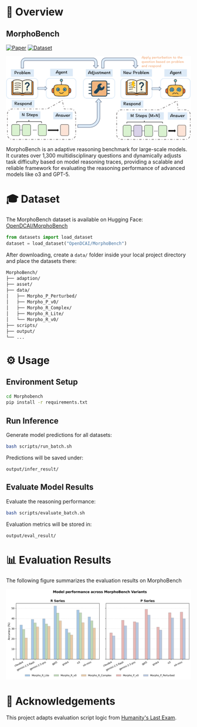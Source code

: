 # 📣 Overview

## MorphoBench

[![Paper](https://img.shields.io/badge/Paper-Read-red?style=flat-square)](https://arxiv.org/abs/2510.14265)
[![Dataset](https://img.shields.io/badge/Dataset-Hugging%20Face-blue?style=flat-square)](https://huggingface.co/datasets/OpenDCAI/MorphoBench)

![MorphoBench Overview](./asset/MorphoBench.jpg)

MorphoBench is an adaptive reasoning benchmark for large-scale models. It curates over 1,300 multidisciplinary questions and dynamically adjusts task difficulty based on model reasoning traces, providing a scalable and reliable framework for evaluating the reasoning performance of advanced models like o3 and GPT-5.

# 🎓 Dataset

The MorphoBench dataset is available on Hugging Face: [OpenDCAI/MorphoBench](https://huggingface.co/datasets/OpenDCAI/MorphoBench)

```python
from datasets import load_dataset
dataset = load_dataset("OpenDCAI/MorphoBench")
```

After downloading, create a `data/` folder inside your local project directory and place the datasets there:

```
MorphoBench/
├── adaption/
├── asset/
├── data/
│   ├── Morpho_P_Perturbed/
│   ├── Morpho_P_v0/
│   ├── Morpho_R_Complex/
│   ├── Morpho_R_Lite/
│   └── Morpho_R_v0/
├── scripts/
├── output/
└── ...
```

# ⚙️ Usage

## Environment Setup

```bash
cd Morphobench
pip install -r requirements.txt
```

## Run Inference

Generate model predictions for all datasets:

```bash
bash scripts/run_batch.sh
```

Predictions will be saved under:

```
output/infer_result/
```

## Evaluate Model Results

Evaluate the reasoning performance:

```bash
bash scripts/evaluate_batch.sh
```

Evaluation metrics will be stored in:

```
output/eval_result/
```
# 📊 Evaluation Results

The following figure summarizes the evaluation results on MorphoBench

![MorphoBench Evaluation Results](./asset/MorphoBench_evaluation_results.jpg)

# 🙏 Acknowledgements

This project adapts evaluation script logic from [Humanity's Last Exam](https://github.com/centerforaisafety/hle).
